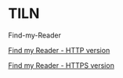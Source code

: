 # TILN
Find-my-Reader 


[Find my Reader - HTTP version](http://findmyreader.epizy.com/)

[Find my Reader - HTTPS version](https://myreader.first-web.ro/)
